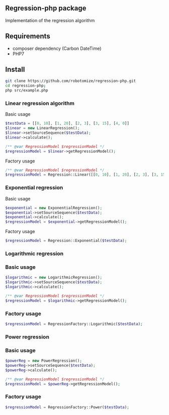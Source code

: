 ## Regression-php package

Implementation of the regression algorithm

## Requirements
* composer dependency (Carbon DateTime)
* PHP7

## Install
```sh
git clone https://github.com/robotomize/regression-php.git
cd regression-php;
php src/example.php
```

### Linear regression algorithm

Basic usage
```php
$testData = [[0, 10], [1, 20], [2, 3], [3, 15], [4, 0]]
$linear = new LinearRegression();
$linear->setSourceSequence($testData);
$linear->calculate();

/** @var RegressionModel $regressionModel */
$regressionModel = $linear->getRegressionModel();

```

Factory usage

```php
/** @var RegressionModel $regressionModel */
$regressionModel = Regression::Linear([[0, 10], [1, 20], [2, 3], [3, 15], [4, 0]]);
```
### Exponential regression

Basic usage

```php
$exponential = new ExponentialRegression();
$exponential->setSourceSequence($testData);
$exponential->calculate();
$regressionModel = $exponential->getRegressionModel();
```

Factory usage

```php
$regressionModel = Regression::Exponential($testData);
```
### Logarithmic regression

### Basic usage
```php
$logarithmic = new LogarithmicRegression();
$logarithmic->setSourceSequence($testData);
$logarithmic->calculate();

/** @var RegressionModel $regressionModel */
$regressionModel = $logarithmic->getRegressionModel();
```

### Factory usage
```php
$regressionModel = RegressionFactory::Logarithmic($testData);
```

### Power regression

### Basic usage
```php
$powerReg = new PowerRegression();
$powerReg->setSourceSequence($testData);
$powerReg->calculate();

/** @var RegressionModel $regressionModel */
$regressionModel = $powerReg->getRegressionModel();
```

### Factory usage
```php
$regressionModel = RegressionFactory::Power($testData);
```
